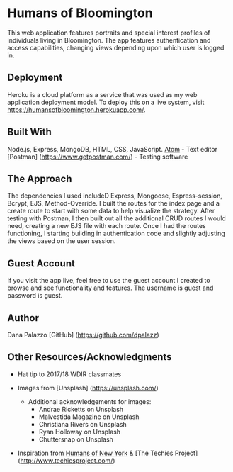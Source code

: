 # Humans of Bloomington
This web application features portraits and special interest profiles of individuals living in Bloomington. The app features authentication and access capabilities, changing views depending upon which user is logged in.

## Deployment
Heroku is a cloud platform as a service that was used as my web application deployment model. To deploy this on a live system, visit https://humansofbloomington.herokuapp.com/.

## Built With
Node.js, Express, MongoDB, HTML, CSS, JavaScript.
[Atom](https://atom.io/) - Text editor
[Postman] (https://www.getpostman.com/) - Testing software

## The Approach
The dependencies I used includeD Express, Mongoose, Espress-session, Bcrypt, EJS, Method-Override. I built the routes for the index page and a create route to start with some data to help visualize the strategy. After testing with Postman, I then built out all the additional CRUD routes I would need, creating a new EJS file with each route. Once I had the routes functioning, I starting building in authentication code and slightly adjusting the views based on the user session.

## Guest Account
If you visit the app live, feel free to use the guest account I created to browse and see functionality and features. The username is guest and password is guest.

## Author
Dana Palazzo [GitHub] (https://github.com/dpalazz)

## Other Resources/Acknowledgments
- Hat tip to 2017/18 WDIR classmates

- Images from [Unsplash] (https://unsplash.com/)
  - Additional acknowledgements for images:
    - Andrae Ricketts on Unsplash
    - Malvestida Magazine on Unsplash
    - Christiana Rivers on Unsplash
    - Ryan Holloway on Unsplash
    - Chuttersnap on Unsplash

- Inspiration from [Humans of New York](http://www.humansofnewyork.com/) & [The Techies Project] (http://www.techiesproject.com/)

